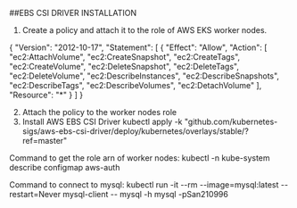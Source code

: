##EBS CSI DRIVER INSTALLATION

1. Create a policy and attach it to the role of AWS EKS worker nodes.

{
"Version": "2012-10-17",
"Statement": [
{
"Effect": "Allow",
"Action": [
"ec2:AttachVolume",
"ec2:CreateSnapshot",
"ec2:CreateTags",
"ec2:CreateVolume",
"ec2:DeleteSnapshot",
"ec2:DeleteTags",
"ec2:DeleteVolume",
"ec2:DescribeInstances",
"ec2:DescribeSnapshots",
"ec2:DescribeTags",
"ec2:DescribeVolumes",
"ec2:DetachVolume"
],
"Resource": "\*"
}
]
}

2. Attach the policy to the worker nodes role
3. Install AWS EBS CSI Driver
   kubectl apply -k "github.com/kubernetes-sigs/aws-ebs-csi-driver/deploy/kubernetes/overlays/stable/?ref=master"

Command to get the role arn of worker nodes:
kubectl -n kube-system describe configmap aws-auth

Command to connect to mysql:
kubectl run -it --rm --image=mysql:latest --restart=Never mysql-client -- mysql -h mysql -pSan210996
